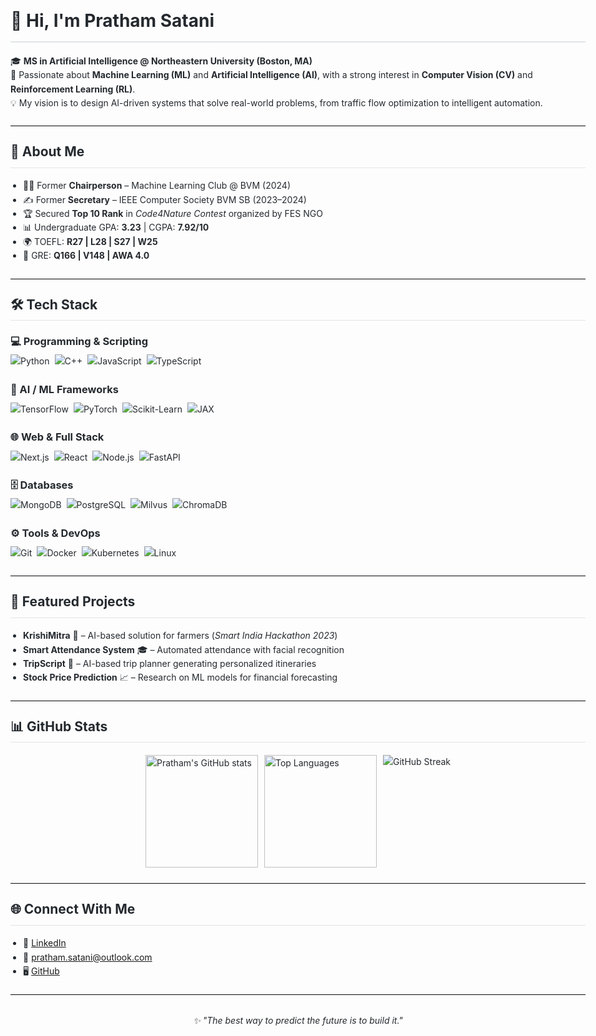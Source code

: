 <!DOCTYPE html>
<html>
<head>
    <meta charset="UTF-8">
</head>
<body style="font-family: -apple-system, BlinkMacSystemFont, 'Segoe UI', Helvetica, Arial, sans-serif; line-height: 1.6; color: #24292e; max-width: 1200px; margin: 0 auto; padding: 20px;">

<h1 style="border-bottom: 2px solid #e1e4e8; padding-bottom: 10px;">👋 Hi, I'm Pratham Satani</h1>

<p>🎓 <strong>MS in Artificial Intelligence @ Northeastern University (Boston, MA)</strong><br>
🌟 Passionate about <strong>Machine Learning (ML)</strong> and <strong>Artificial Intelligence (AI)</strong>, with a strong interest in <strong>Computer Vision (CV)</strong> and <strong>Reinforcement Learning (RL)</strong>.<br>
💡 My vision is to design AI-driven systems that solve real-world problems, from traffic flow optimization to intelligent automation.</p>

<hr style="border: none; border-top: 1px solid #e1e4e8; margin: 24px 0;">

<h2 style="border-bottom: 1px solid #e1e4e8; padding-bottom: 8px; margin-top: 24px;">🚀 About Me</h2>
<ul style="padding-left: 20px;">
    <li>🧑‍💻 Former <strong>Chairperson</strong> – Machine Learning Club @ BVM (2024)</li>
    <li>✍️ Former <strong>Secretary</strong> – IEEE Computer Society BVM SB (2023–2024)</li>
    <li>🏆 Secured <strong>Top 10 Rank</strong> in <em>Code4Nature Contest</em> organized by FES NGO</li>
    <li>📊 Undergraduate GPA: <strong>3.23</strong> | CGPA: <strong>7.92/10</strong></li>
    <li>🌍 TOEFL: <strong>R27 | L28 | S27 | W25</strong></li>
    <li>📝 GRE: <strong>Q166 | V148 | AWA 4.0</strong></li>
</ul>

<hr style="border: none; border-top: 1px solid #e1e4e8; margin: 24px 0;">

<h2 style="border-bottom: 1px solid #e1e4e8; padding-bottom: 8px; margin-top: 24px;">🛠️ Tech Stack</h2>

<div style="margin: 20px 0;">
    <h3 style="margin-top: 16px; margin-bottom: 8px;">💻 Programming & Scripting</h3>
    <div style="display: flex; flex-wrap: wrap; gap: 8px; align-items: center;">
        <img src="https://img.shields.io/badge/Python-3776AB?style=for-the-badge&logo=python&logoColor=white" alt="Python">
        <img src="https://img.shields.io/badge/C++-00599C?style=for-the-badge&logo=cplusplus&logoColor=white" alt="C++">
        <img src="https://img.shields.io/badge/JavaScript-F7E01D?style=for-the-badge&logo=javascript&logoColor=black" alt="JavaScript">
        <img src="https://img.shields.io/badge/TypeScript-3178C6?style=for-the-badge&logo=typescript&logoColor=white" alt="TypeScript">
    </div>
</div>

<div style="margin: 20px 0;">
    <h3 style="margin-top: 16px; margin-bottom: 8px;">🧠 AI / ML Frameworks</h3>
    <div style="display: flex; flex-wrap: wrap; gap: 8px; align-items: center;">
        <img src="https://img.shields.io/badge/TensorFlow-FF6F00?style=for-the-badge&logo=tensorflow&logoColor=white" alt="TensorFlow">
        <img src="https://img.shields.io/badge/PyTorch-EE4C2C?style=for-the-badge&logo=pytorch&logoColor=white" alt="PyTorch">
        <img src="https://img.shields.io/badge/Scikit--Learn-F7931E?style=for-the-badge&logo=scikitlearn&logoColor=white" alt="Scikit-Learn">
        <img src="https://img.shields.io/badge/JAX-FFB500?style=for-the-badge&logo=google&logoColor=black" alt="JAX">
    </div>
</div>

<div style="margin: 20px 0;">
    <h3 style="margin-top: 16px; margin-bottom: 8px;">🌐 Web & Full Stack</h3>
    <div style="display: flex; flex-wrap: wrap; gap: 8px; align-items: center;">
        <img src="https://img.shields.io/badge/Next.js-000000?style=for-the-badge&logo=nextdotjs&logoColor=white" alt="Next.js">
        <img src="https://img.shields.io/badge/React-61DAFB?style=for-the-badge&logo=react&logoColor=black" alt="React">
        <img src="https://img.shields.io/badge/Node.js-339933?style=for-the-badge&logo=node.js&logoColor=white" alt="Node.js">
        <img src="https://img.shields.io/badge/FastAPI-009688?style=for-the-badge&logo=fastapi&logoColor=white" alt="FastAPI">
    </div>
</div>

<div style="margin: 20px 0;">
    <h3 style="margin-top: 16px; margin-bottom: 8px;">🗄️ Databases</h3>
    <div style="display: flex; flex-wrap: wrap; gap: 8px; align-items: center;">
        <img src="https://img.shields.io/badge/MongoDB-47A248?style=for-the-badge&logo=mongodb&logoColor=white" alt="MongoDB">
        <img src="https://img.shields.io/badge/PostgreSQL-4169E1?style=for-the-badge&logo=postgresql&logoColor=white" alt="PostgreSQL">
        <img src="https://img.shields.io/badge/Milvus-00B8D9?style=for-the-badge&logo=milvus&logoColor=white" alt="Milvus">
        <img src="https://img.shields.io/badge/ChromaDB-5A20CB?style=for-the-badge&logo=chromadb&logoColor=white" alt="ChromaDB">
    </div>
</div>

<div style="margin: 20px 0;">
    <h3 style="margin-top: 16px; margin-bottom: 8px;">⚙️ Tools & DevOps</h3>
    <div style="display: flex; flex-wrap: wrap; gap: 8px; align-items: center;">
        <img src="https://img.shields.io/badge/Git-F05032?style=for-the-badge&logo=git&logoColor=white" alt="Git">
        <img src="https://img.shields.io/badge/Docker-2496ED?style=for-the-badge&logo=docker&logoColor=white" alt="Docker">
        <img src="https://img.shields.io/badge/Kubernetes-326CE5?style=for-the-badge&logo=kubernetes&logoColor=white" alt="Kubernetes">
        <img src="https://img.shields.io/badge/Linux-FCC624?style=for-the-badge&logo=linux&logoColor=black" alt="Linux">
    </div>
</div>

<hr style="border: none; border-top: 1px solid #e1e4e8; margin: 24px 0;">

<h2 style="border-bottom: 1px solid #e1e4e8; padding-bottom: 8px; margin-top: 24px;">📂 Featured Projects</h2>
<ul style="padding-left: 20px;">
    <li><strong>KrishiMitra</strong> 🌱 – AI-based solution for farmers (<em>Smart India Hackathon 2023</em>)</li>
    <li><strong>Smart Attendance System</strong> 🎓 – Automated attendance with facial recognition</li>
    <li><strong>TripScript</strong> 🧳 – AI-based trip planner generating personalized itineraries</li>
    <li><strong>Stock Price Prediction</strong> 📈 – Research on ML models for financial forecasting</li>
</ul>

<hr style="border: none; border-top: 1px solid #e1e4e8; margin: 24px 0;">

<h2 style="border-bottom: 1px solid #e1e4e8; padding-bottom: 8px; margin-top: 24px;">📊 GitHub Stats</h2>
<div style="display: flex; justify-content: center; gap: 10px; flex-wrap: wrap; margin: 20px 0;">
    <img src="https://github-readme-stats.vercel.app/api?username=prathamsatani&show_icons=true&theme=radical" alt="Pratham's GitHub stats" style="height: 180px;">
    <img src="https://github-readme-stats.vercel.app/api/top-langs/?username=prathamsatani&layout=compact&theme=radical" alt="Top Languages" style="height: 180px;">
    <img src="https://github-readme-streak-stats.herokuapp.com?user=prathamsatani&theme=radical" alt="GitHub Streak">
</div>

<hr style="border: none; border-top: 1px solid #e1e4e8; margin: 24px 0;">

<h2 style="border-bottom: 1px solid #e1e4e8; padding-bottom: 8px; margin-top: 24px;">🌐 Connect With Me</h2>
<ul style="padding-left: 20px;">
    <li>💼 <a href="https://www.linkedin.com/in/pratham-satani">LinkedIn</a></li>
    <li>📧 <a href="mailto:pratham.satani@outlook.com">pratham.satani@outlook.com</a></li>
    <li>🖥️ <a href="https://github.com/prathamsatani">GitHub</a></li>
</ul>

<hr style="border: none; border-top: 1px solid #e1e4e8; margin: 24px 0;">

<p style="text-align: center; font-style: italic; margin-top: 30px;">✨ <em>"The best way to predict the future is to build it."</em></p>

</body>
</html>
